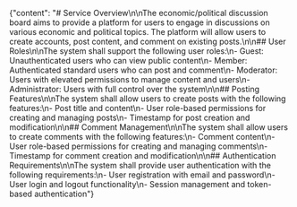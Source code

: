 {"content": "# Service Overview\n\nThe economic/political discussion board aims to provide a platform for users to engage in discussions on various economic and political topics. The platform will allow users to create accounts, post content, and comment on existing posts.\n\n## User Roles\n\nThe system shall support the following user roles:\n- Guest: Unauthenticated users who can view public content\n- Member: Authenticated standard users who can post and comment\n- Moderator: Users with elevated permissions to manage content and users\n- Administrator: Users with full control over the system\n\n## Posting Features\n\nThe system shall allow users to create posts with the following features:\n- Post title and content\n- User role-based permissions for creating and managing posts\n- Timestamp for post creation and modification\n\n## Comment Management\n\nThe system shall allow users to create comments with the following features:\n- Comment content\n- User role-based permissions for creating and managing comments\n- Timestamp for comment creation and modification\n\n## Authentication Requirements\n\nThe system shall provide user authentication with the following requirements:\n- User registration with email and password\n- User login and logout functionality\n- Session management and token-based authentication"}